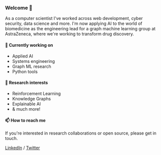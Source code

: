 ### Welcome 👋

As a computer scientist I've worked across web development, cyber security, data science and more. I'm now applying AI to the world of biomedicine as the engineering lead for a graph machine learning group at AstraZeneca, where we're working to transform drug discovery.

#### 🔭 Currently working on
* Applied AI
* Systems engineering
* Graph ML research
* Python tools

#### 🤔 Research interests
* Reinforcement Learning
* Knowledge Graphs
* Explainable AI
* & much more! 

#### 📫 How to reach me
If you're interested in research collaborations or open source, please get in touch.

[LinkedIn](https://www.linkedin.com/in/gavin-e-6b34b8113/) / [Twitter](https://twitter.com/GavinEdwards_AI)

<!--TODO Homepage-->

<!--
**GavEdwards/GavEdwards** is a ✨ _special_ ✨ repository because its `README.md` (this file) appears on your GitHub profile.

Here are some ideas to get you started:

- 🔭 I’m currently working on ...
- 🌱 I’m currently learning ...
- 👯 I’m looking to collaborate on ...
- 🤔 I’m looking for help with ...
- 💬 Ask me about ...
- 📫 How to reach me: ...
- 😄 Pronouns: ...
- ⚡ Fun fact: ...
-->
